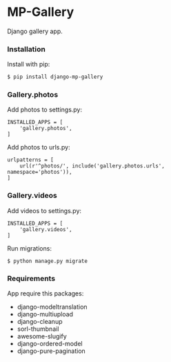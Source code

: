 # MP-Gallery

Django gallery app.

### Installation

Install with pip:

```sh
$ pip install django-mp-gallery
```

### Gallery.photos
Add photos to settings.py:

```
INSTALLED_APPS = [
    'gallery.photos',
]
```

Add photos to urls.py:
```
urlpatterns = [
	url(r'^photos/', include('gallery.photos.urls', namespace='photos')),
]
```

### Gallery.videos
Add videos to settings.py:

```
INSTALLED_APPS = [
    'gallery.videos',
]
```

Run migrations:

```
$ python manage.py migrate
```

### Requirements

App require this packages:

* django-modeltranslation
* django-multiupload
* django-cleanup
* sorl-thumbnail
* awesome-slugify
* django-ordered-model
* django-pure-pagination

